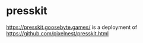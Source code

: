# presskit

https://presskit.goosebyte.games/ is a deployment of https://github.com/pixelnest/presskit.html 

